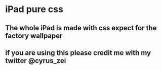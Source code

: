 # iPad pure css

## The whole iPad is made with css expect for the factory wallpaper

## if you are using this please credit me with my twitter @cyrus_zei